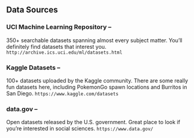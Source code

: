 ## Data Sources

### UCI Machine Learning Repository – 
350+ searchable datasets spanning almost every subject matter. You’ll definitely find datasets that interest you.
`http://archive.ics.uci.edu/ml/datasets.html`


### Kaggle Datasets – 
100+ datasets uploaded by the Kaggle community. There are some really fun datasets here, including PokemonGo spawn locations and Burritos in San Diego.
`https://www.kaggle.com/datasets`


### data.gov – 
Open datasets released by the U.S. government. Great place to look if you’re interested in social sciences.
`https://www.data.gov/`
